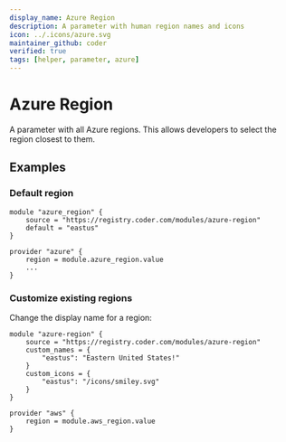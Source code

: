 ```yaml
---
display_name: Azure Region
description: A parameter with human region names and icons
icon: ../.icons/azure.svg
maintainer_github: coder
verified: true
tags: [helper, parameter, azure]
---
```


# Azure Region

A parameter with all Azure regions. This allows developers to select the region closest to them.

## Examples

### Default region

```hcl
module "azure_region" {
    source = "https://registry.coder.com/modules/azure-region"
    default = "eastus"
}

provider "azure" {
    region = module.azure_region.value
    ...
}
```

### Customize existing regions

Change the display name for a region:

```hcl
module "azure-region" {
    source = "https://registry.coder.com/modules/azure-region"
    custom_names = {
        "eastus": "Eastern United States!"
    }
    custom_icons = {
        "eastus": "/icons/smiley.svg"
    }
}

provider "aws" {
    region = module.aws_region.value
}
```
